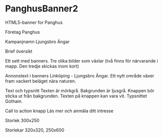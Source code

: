 # PanghusBanner2
HTML5-banner for Panghus

Företag Panghus

Kampanjnamn Ljungsbro Ängar

Brief översikt

Ett sett med banners. Tre olika bilder som växlar (två finns för närvarande i mapp. Den tredje skickas inom kort)

Annonstext i banners Linköping - Ljungsbro Ängar. Ett nytt område växer fram vackert beläget nära naturen.

Text och typsnitt Texten är mörkgrå. Bakgrunden är ljusgrå. Knappen bör sticka ut från bakgrunden. Texten på knappen kan vara vit. Typsnittet Gotham.

Call to action knapp Läs mer och anmäla ditt intresse

Storlek 300x250

Storlekar 320x320, 250x600 
